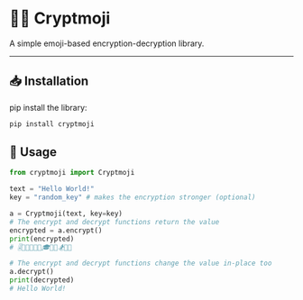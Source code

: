 # 🐱‍👤 Cryptmoji

A simple emoji-based encryption-decryption library.
_______________________

## 📥 Installation

pip install the library:

```sh
pip install cryptmoji
```

## 📝 Usage

```python
from cryptmoji import Cryptmoji

text = "Hello World!"
key = "random_key" # makes the encryption stronger (optional)

a = Cryptmoji(text, key=key)
# The encrypt and decrypt functions return the value
encrypted = a.encrypt()
print(encrypted)
# 🎚️🎨🎼🎲🏀🍯🎓🎼🎹🏂🎸🍤

# The encrypt and decrypt functions change the value in-place too
a.decrypt() 
print(decrypted)
# Hello World!
```
